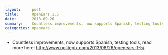 ```yaml
---
layout:     post
title:      OpenEars 1.5 
date:       2013-09-26
summary:    Countless improvements, now supports Spanish, testing tools...
categories: openears
---
```

* Countless improvements, now supports Spanish, testing tools, read more here: http://www.politepix.com/2013/08/26/openears-1-5/
